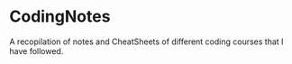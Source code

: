 # CodingNotes
A recopilation of notes and CheatSheets of different coding courses that I have followed.
